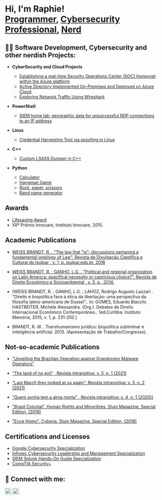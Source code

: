 <h1> Hi, I'm Raphie! <br/><a href="">Programmer</a>, <a href="https://www.linkedin.com/in/rafaelwb/">Cybersecurity Professional</a>, <a href="https://www.youtube.com/c/joshmadakor">Nerd</a></h1>

<h2>👨‍💻 Software Development, Cybersecurity and other nerdish Projects:</h2>

- <b>CyberSecurity and Cloud Projects</b>
  - [Establishing a real-time Security Operations Center (SOC) Honeynet within the Azure platform](https://github.com/RaphaelW-B/HoneyPotInAzure)
  - [Active Directory Implemented On-Premises and Deployed on Azure Cloud](https://github.com/RaphaelW-B/ActiveDirectory).
  - [Exploring Network Traffic Using Wireshark](https://github.com/RaphaelW-B/wiresharknetworking)

- <b>PowerShell</b>
  - [SIEM home lab: geographic data for unsuccessful RDP connections to an IP address](https://github.com/RaphaelW-B/eventlog_geoloc)

- <b>Linux</b>

  - [Credential Harvesting Tool via spoofing in Linux](https://github.com/RaphaelW-B/websitespoofingLinux/blob/c97708520de12ffe2829218a17e4342ff23fbe2d/README.md)
 
- <b>C++</b>

  - [Custom LSASS Dumper in C++](https://github.com/RaphaelW-B)

- <b>Python</b>
  - [Calculator](https://github.com/RaphaelW-B/calculator/)
  - [Hangman Game](https://github.com/RaphaelW-B/HangmanGame/)
  - [Rock, paper, scissors](https://github.com/RaphaelW-B/rockpapersci/tree/main)
  - [Band name generator](https://github.com/RaphaelW-B/bandname)
    
<h2>Awards</h2>

- [Lifesaving Award](https://www.linkedin.com/in/rafaelwb/overlay/1706165547945/single-media-viewer/?profileId=ACoAAD7J9OwBWkaFigm2y18kDUIp18BS0KipneU)
- XIIº Prêmio Innovare, Instituto Innovare, 2015.



<h2>Academic Publications</h2>

- [WEISS BRANDT, R. . "The law that "is": discussions pertaning a fundamental ontology of Law". Revista de Divulgação Científica e Cultural do Isulpar , v. 1, p. isulpar.edu.br, 2016](https://www.isulpar.edu.br/revista/file/126-o-direito-que-e-discussoes-acerca-de-uma-ontologia-fundamental-do-direito)

- [WEISS BRANDT, R. ; GANHO, L.G. . "Political and regional organization on Latin America: specifical necessity or capricious choice?". Revista de Direito Econômico e Socioambiental , v. 5, p., 2014.](https://periodicos.pucpr.br/direitoeconomico/article/view/6182/6101)

- [WEISS BRANDT, R. ; GANHO, L.G. ; LAHOZ, Rodrigo Augusto Lazzari . "Direito e biopolítica face à ética da libertação: uma perspectiva da filosofia latino-americana de Dussel".. In: GOMES, Eduardo Biacchi; HASTREITER, Michele Alessandra. (Org.). Debates de Direito Internacional Econômico Contemporâneo.. 1ed.Curitiba: Instituto Memória, 2015, v. 1, p. 231-250.]

- BRANDT, R. W. . Transhumanismo jurídico: biopolítica subliminar e inteligência artificial. 2013. (Apresentação de Trabalho/Congresso).

<h2>Not-so-academic Publications</h2>

- ["Unveiling the Brazilian Operation against Grandoreiro Malware Operators"](https://medium.com/@rafaelweissbrandt/unveiling-the-brazilian-operation-against-grandoreiro-malware-operators-2b9147b267d5)

- ["The land of no evil" , Revista intransitiva: v. 5, n. 1 (2021)](https://revistas.ufrj.br/index.php/intransitiva/article/view/34800/23018)

- ["Last March they looked at us again". Revista intransitiva: v. 5, n. 2 (2021)](https://revistas.ufrj.br/index.php/intransitiva/article/view/43616/25577)

- ["Quem sonha tem a alma morta" , Revista intransitiva: v. 4, n. 1 (2020))](https://revistas.ufrj.br/index.php/intransitiva/article/view/28780/18903)

- ["Brasil Colonial". Human Rights and Minoritires. Slum Magazine. Special Edition, (2018)](https://gueto.files.wordpress.com/2018/01/gueto_especial_02.pdf)

- ["Ecce Homo". Cyberia. Slum Magazine. Special Edition, (2018)](https://gueto.files.wordpress.com/2018/01/gueto_especial_02.pdf)


 <h2>Certifications and Licenses</h2>

- [Google Cybersecurity Specialization](https://coursera.org/share/91c63fa479f00f29054e789339385024)
- [Infosec Cybersecurity Leadership and Management Specialization](https://coursera.org/share/d682087a3257019cd97297f2e092e178)
- [SIEM Splunk Hands-On Guide Specialization](https://coursera.org/share/ab73636b8ddd055b715924fadbc75f05)
- [CompTIA Security+](https://www.credly.com/badges/d6e2204b-9bd1-4b7e-9377-5fa298ff811f/public_url)


<h2> 🤳 Connect with me:</h2>


[<img align="left" alt="JoshMadakor | LinkedIn" width="22px" src="https://cdn.jsdelivr.net/npm/simple-icons@v3/icons/linkedin.svg" />][linkedin]

[<img align="left" alt="JoshMadakor | LinkedIn" width="22px" src="https://user-images.githubusercontent.com/36799589/96227773-3acc6080-0fb2-11eb-837f-f5026d472969.jpg" />][medium]


[linkedin]: https://linkedin.com/in/rafaelwb
[medium]: https://medium.com/@rafaelweissbrandt

